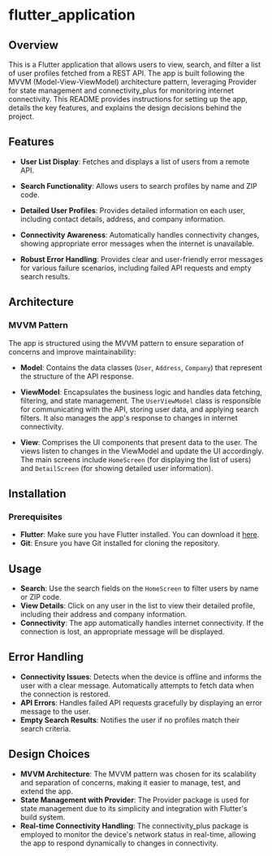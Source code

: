 # flutter_application

## Overview
This is a Flutter application that allows users to view, search, and filter a list of user profiles fetched from a REST API. The app is built following the MVVM (Model-View-ViewModel) architecture pattern, leveraging Provider for state management and connectivity_plus for monitoring internet connectivity. This README provides instructions for setting up the app, details the key features, and explains the design decisions behind the project.

## Features
- **User List Display**: Fetches and displays a list of users from a remote API.
- **Search Functionality**: Allows users to search profiles by name and ZIP code.
- **Detailed User Profiles**: Provides detailed information on each user, including contact details, address, and company information.

- **Connectivity Awareness**: Automatically handles connectivity changes, showing appropriate error messages when the internet is unavailable.

- **Robust Error Handling**: Provides clear and user-friendly error messages for various failure scenarios, including failed API requests and empty search results.

## Architecture
### MVVM Pattern
The app is structured using the MVVM pattern to ensure separation of concerns and improve maintainability:

- **Model**: Contains the data classes (`User`, `Address`, `Company`) that represent the structure of the API response.

- **ViewModel**: Encapsulates the business logic and handles data fetching, filtering, and state management. The `UserViewModel` class is responsible for communicating with the API, storing user data, and applying search filters. It also manages the app's response to changes in internet connectivity.

- **View**: Comprises the UI components that present data to the user. The views listen to changes in the ViewModel and update the UI accordingly. The main screens include `HomeScreen` (for displaying the list of users) and `DetailScreen` (for showing detailed user information).

## Installation
### Prerequisites
- **Flutter**: Make sure you have Flutter installed. You can download it [here](https://flutter.dev/docs/get-started/install).
- **Git**: Ensure you have Git installed for cloning the repository.

## Usage
- **Search**: Use the search fields on the `HomeScreen` to filter users by name or ZIP code.
- **View Details**: Click on any user in the list to view their detailed profile, including their address and company information.
- **Connectivity**: The app automatically handles internet connectivity. If the connection is lost, an appropriate message will be displayed.

## Error Handling
- **Connectivity Issues**: Detects when the device is offline and informs the user with a clear message. Automatically attempts to fetch data when the connection is restored.
- **API Errors**: Handles failed API requests gracefully by displaying an error message to the user.
- **Empty Search Results**: Notifies the user if no profiles match their search criteria.

## Design Choices
- **MVVM Architecture**: The MVVM pattern was chosen for its scalability and separation of concerns, making it easier to manage, test, and extend the app.
- **State Management with Provider**: The Provider package is used for state management due to its simplicity and integration with Flutter's build system.
- **Real-time Connectivity Handling**: The connectivity_plus package is employed to monitor the device's network status in real-time, allowing the app to respond dynamically to changes in connectivity.
